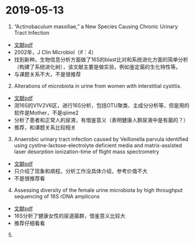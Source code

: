# 2019-05-13

1. “Actinobaculum massiliae,” a New Species Causing Chronic Urinary Tract Infection
- [文献pdf](https://www.ncbi.nlm.nih.gov/pmc/articles/PMC139656/)
- 2002年，J Clin Microbiol（if：4）
- 找到新种。生物信息分析方面做了16S的blast比对和系统进化方面的简单分析（构建了系统进化树），该文献主要是做实验，例如鉴定菌的生化特性等。
- 与课题关系不大，不是很推荐

2. Alterations of microbiota in urine from women with interstitial cystitis.
- [文献pdf](https://www.ncbi.nlm.nih.gov/pmc/articles/PMC3538702/)
- 测16S的V1V2V6区，进行16S分析，包括OTU聚类、主成分分析等，但是用的软件是Mother，不是qiime2
- 分析了患者和正常人的尿液，有借鉴意义（表明健康人群尿液中是有菌的？）
- 推荐，和课题关系比较相关

3. Anaerobic urinary tract infection caused by Veillonella parvula identified using cystine-lactose-electrolyte deficient media and
matrix-assisted laser desorption ionization-time of flight mass spectrometry
- [文献pdf](https://www.ncbi.nlm.nih.gov/pmc/articles/PMC4672614/)
- 只介绍了现象和病程，分析工作没具体介绍，参考价值不大
- 不是很推荐看

4. Assessing diversity of the female urine microbiota by high throughput sequencing of 16S rDNA amplicons
- [文献pdf](https://www.ncbi.nlm.nih.gov/pmc/articles/PMC3228714/)
- 16S分析了健康女性的尿道菌群，借鉴意义比较大
- 推荐仔细看看

5. 
